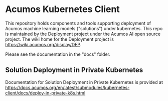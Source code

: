<!---
.. ===============LICENSE_START=======================================================
.. Acumos CC-BY-4.0
.. ===================================================================================
.. Copyright (C) 2018 AT&T Intellectual Property & Tech Mahindra. All rights reserved.
.. ===================================================================================
.. This Acumos documentation file is distributed by AT&T and Tech Mahindra
.. under the Creative Commons Attribution 4.0 International License (the "License");
.. you may not use this file except in compliance with the License.
.. You may obtain a copy of the License at
..
..      http://creativecommons.org/licenses/by/4.0
..
.. This file is distributed on an "AS IS" BASIS,
.. WITHOUT WARRANTIES OR CONDITIONS OF ANY KIND, either express or implied.
.. See the License for the specific language governing permissions and
.. limitations under the License.
.. ===============LICENSE_END=========================================================
-->

# Acumos Kubernetes Client

This repository holds components and tools supporting deployment of Acumos
machine learning models ("solutions") under kubernetes. This repo is maintained
by the Deployment project under the Acumos AI open source project. The wiki
home for the Deployment project is https://wiki.acumos.org/display/DEP.

Please see the documentation in the "docs" folder.

## Solution Deployment in Private Kubernetes

Documentation for Solution Deployment in Private Kubernetes is provided at
https://docs.acumos.org/en/latest/submodules/kubernetes-client/docs/deploy-in-private-k8s.html
